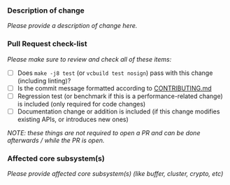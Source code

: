 ### Description of change

_Please provide a description of change here._

### Pull Request check-list

_Please make sure to review and check all of these items:_

- [ ] Does `make -j8 test` (or `vcbuild test nosign`) pass with this change
  (including linting)?
- [ ] Is the commit message formatted according to [CONTRIBUTING.md][0]
- [ ] Regression test (or benchmark if this is a performance-related change) is
  included (only required for code changes)
- [ ] Documentation change or addition is included (if this change modifies
  existing APIs, or introduces new ones)

_NOTE: these things are not required to open a PR and can be done afterwards /
while the PR is open._

### Affected core subsystem(s)

_Please provide affected core subsystem(s) (like buffer, cluster, crypto, etc)_

[0]: https://github.com/nodejs/node/blob/master/CONTRIBUTING.md#step-3-commit
